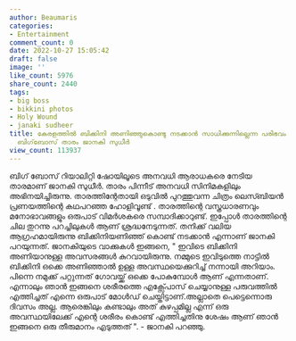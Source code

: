 ```yaml
---
author: Beaumaris
categories:
- Entertainment
comment_count: 0
date: 2022-10-27 15:05:42
draft: false
image: ''
like_count: 5976
share_count: 2440
tags:
- big boss
- bikkini photos
- Holy Wound
- janaki sudheer
title: കേരളത്തിൽ ബിക്കിനി അണിഞ്ഞുകൊണ്ടു നടക്കാൻ സാധിക്കുന്നില്ലെന്ന പരിഭവം പങ്കുവച്ചു
  ബിഗ്‌ബോസ് താരം ജാനകി സുധീർ
view_count: 113937
---
```


ബിഗ് ബോസ് റിയാലിറ്റി ഷോയിലൂടെ അനവധി ആരാധകരെ നേടിയ താരമാണ് ജാനകി സുധീർ. താരം പിന്നീട് അനവധി സിനിമകളിലും അഭിനയിച്ചിരുന്നു. താരത്തിന്റേതായി ഒടുവിൽ പുറത്തുവന്ന ചിത്രം ലെസ്ബിയൻ പ്രണയത്തിന്റെ കഥപറഞ്ഞ ഹോളിവൂണ്ട് . താരത്തിന്റെ വസ്ത്രധാരണവും മനോഭാവങ്ങളും ഒരുപാട് വിമർശകരെ സമ്പാദിക്കാറുണ്ട്. ഇപ്പോൾ താരത്തിന്റെ ചില തുറന്നു പറച്ചിലുകൾ ആണ് ശ്രദ്ധനേടുന്നത്. തനിക്ക് വലിയ ആഗ്രഹമായിരുന്നു ബിക്കിനിയണിഞ്ഞ് കൊണ്ട് നടക്കാൻ എന്നാണ് ജാനകി പറയുന്നത്. ജാനകിയുടെ വാക്കുകൾ ഇങ്ങനെ, " ഇവിടെ ബിക്കിനി അണിയാനുള്ള അവസരങ്ങൾ കുറവായിരുന്നു. നമ്മുടെ ഇവിടുത്തെ നാട്ടിൽ ബിക്കിനി ഒക്കെ അണിഞ്ഞാൽ ഉള്ള അവസ്ഥയെക്കുറിച്ച് നന്നായി അറിയാം. പിന്നെ നമുക്ക് പറ്റുന്നത് ഗോവയ്ക്ക് ഒക്കെ പോകുമ്പോൾ ആണ് എന്നതാണ്. എന്നാലും ഞാൻ ഇങ്ങനെ ശരീരത്തെ എക്സ്പോസ് ചെയ്യാനുള്ള പരുവത്തിൽ എത്തിച്ചത് എന്നെ ഒരുപാട് മോൾഡ് ചെയ്തിട്ടാണ്.അല്ലാതെ പെട്ടെന്നൊരു ദിവസം അല്ല. ആരെങ്കിലും കണ്ടാലും അത് കുഴപ്പമില്ല എന്ന് ഒരു അവസ്ഥയിലേക്ക് എന്റെ ശരീരം കൊണ്ട് എത്തിച്ചതിനു ശേഷം ആണ് ഞാൻ ഇങ്ങനെ ഒരു തീരുമാനം എടുത്തത് ". - ജാനകി പറഞ്ഞു.